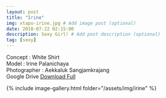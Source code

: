 ```yaml
---
layout: post
title: "Irine"
img: xtapo-irine.jpg # Add image post (optional)
date: 2018-07-22 02:15:00
description: Sexy Girl! # Add post description (optional)
tag: [sexy]
---
```

Concept : White Shirt  
Model : Irine Palanichaya  
Photographer : Aekkaluk Sangjamkrajang   
Google Drive [Download Full](http://gestyy.com/e0GvjY)


{% include image-gallery.html folder="/assets/img/irine" %}

